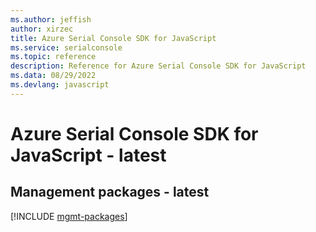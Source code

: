 ```yaml
---
ms.author: jeffish
author: xirzec
title: Azure Serial Console SDK for JavaScript
ms.service: serialconsole
ms.topic: reference
description: Reference for Azure Serial Console SDK for JavaScript
ms.data: 08/29/2022
ms.devlang: javascript
---
```

# Azure Serial Console SDK for JavaScript - latest

## Management packages - latest
[!INCLUDE [mgmt-packages](serial-console-mgmt-index.md)]